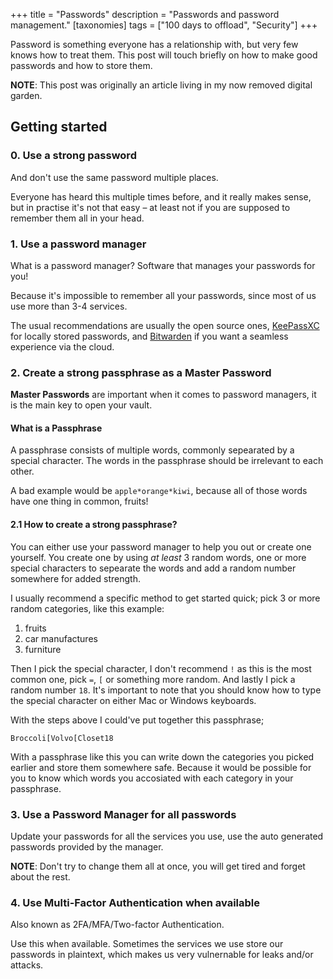 +++
title = "Passwords"
description = "Passwords and password management."
[taxonomies]
tags = ["100 days to offload", "Security"]
+++

Password is something everyone has a relationship with, but very few knows how
to treat them. This post will touch briefly on how to make good passwords and
how to store them.

**NOTE**: This post was originally an article living in my now removed digital
garden.

## Getting started

### 0. Use a strong password

And don't use the same password multiple places.

Everyone has heard this multiple times before, and it really makes sense, but in
practise it's not that easy – at least not if you are supposed to remember them
all in your head.

### 1. Use a password manager

What is a password manager? Software that manages your passwords for you!

Because it's impossible to remember all your passwords, since most of us use
more than 3-4 services.

The usual recommendations are usually the open source ones,
[KeePassXC](https://keepassxc.org/) for locally stored passwords, and
[Bitwarden](https://bitwarden.com) if you want a seamless experience via the
cloud.

### 2. Create a strong passphrase as a Master Password

**Master Passwords** are important when it comes to password managers, it is the
main key to open your vault.

#### What is a Passphrase

A passphrase consists of multiple words, commonly sepearated by a special
character. The words in the passphrase should be irrelevant to each other.

A bad example would be `apple*orange*kiwi`, because all of those words have one
thing in common, fruits!

#### 2.1 How to create a strong passphrase?

You can either use your password manager to help you out or create one yourself.
You create one by using _at least_ 3 random words, one or more special
characters to sepearate the words and add a random number somewhere for added
strength.

I usually recommend a specific method to get started quick; pick 3 or more
random categories, like this example:

1. fruits
1. car manufactures
1. furniture

Then I pick the special character, I don't recommend `!` as this is the most
common one, pick `=`, `[` or something more random. And lastly I pick a random
number `18`. It's important to note that you should know how to type the special
character on either Mac or Windows keyboards.

With the steps above I could've put together this passphrase;

`Broccoli[Volvo[Closet18`

With a passphrase like this you can write down the categories you picked earlier
and store them somewhere safe. Because it would be possible for you to know
which words you accosiated with each category in your passphrase.

### 3. Use a Password Manager for all passwords

Update your passwords for all the services you use, use the auto generated
passwords provided by the manager.

**NOTE**: Don't try to change them all at once, you will get tired and forget
about the rest.

### 4. Use Multi-Factor Authentication when available

Also known as 2FA/MFA/Two-factor Authentication.

Use this when available. Sometimes the services we use store our passwords in
plaintext, which makes us very vulnernable for leaks and/or attacks.

